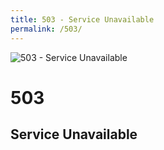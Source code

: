 ```yaml
---
title: 503 - Service Unavailable
permalink: /503/
---
```

<div>
    <img src="http://i.imgur.com/nH8qz1K.jpg" alt="503 - Service Unavailable" />
    <h1>503</h1>
    <h2>Service Unavailable</h2>
</div>
